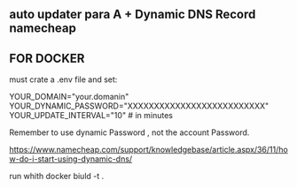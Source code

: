 ## auto updater para A + Dynamic DNS Record namecheap ###

## FOR DOCKER

must crate a .env file and set:

YOUR_DOMAIN="your.domanin"
YOUR_DYNAMIC_PASSWORD="XXXXXXXXXXXXXXXXXXXXXXXXXX" 
YOUR_UPDATE_INTERVAL="10" # in minutes

Remember to use dynamic Password , not the account Password.

https://www.namecheap.com/support/knowledgebase/article.aspx/36/11/how-do-i-start-using-dynamic-dns/

run whith 
docker biuld -t <DDNS> .

